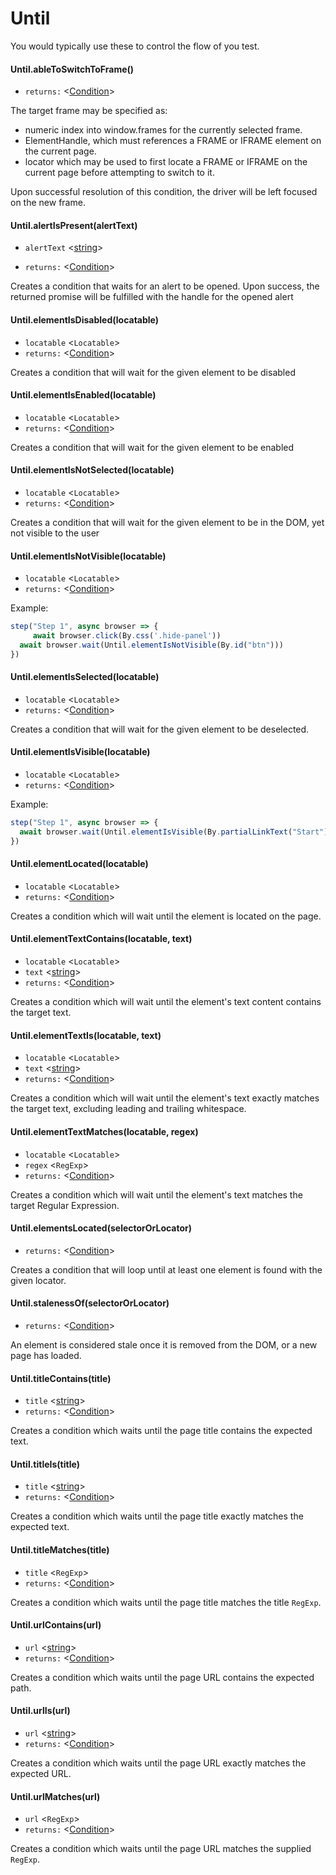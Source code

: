 # Until
You would typically use these to control the flow of you test.

#### Until.ableToSwitchToFrame()
* `returns:` <[Condition]> 

The target frame may be specified as:
- numeric index into window.frames for the currently selected frame.
- ElementHandle, which must references a FRAME or IFRAME element on the current page.
- locator which may be used to first locate a FRAME or IFRAME on the current page before attempting to switch to it.

Upon successful resolution of this condition, the driver will be left focused on the new frame.


#### Until.alertIsPresent(alertText)
* `alertText` <[string]> 

* `returns:` <[Condition]> 

Creates a condition that waits for an alert to be opened. Upon success, the returned promise will be fulfilled with the handle for the opened alert

#### Until.elementIsDisabled(locatable)
* `locatable` <`Locatable`> 
* `returns:` <[Condition]> 

Creates a condition that will wait for the given element to be disabled

#### Until.elementIsEnabled(locatable)
* `locatable` <`Locatable`> 
* `returns:` <[Condition]> 

Creates a condition that will wait for the given element to be enabled

#### Until.elementIsNotSelected(locatable)
* `locatable` <`Locatable`> 
* `returns:` <[Condition]> 

Creates a condition that will wait for the given element to be in the DOM, yet not visible to the user

#### Until.elementIsNotVisible(locatable)
* `locatable` <`Locatable`> 
* `returns:` <[Condition]> 

Example:
```typescript
step("Step 1", async browser => {
	 await browser.click(By.css('.hide-panel'))
  await browser.wait(Until.elementIsNotVisible(By.id("btn")))
})
```


#### Until.elementIsSelected(locatable)
* `locatable` <`Locatable`> 
* `returns:` <[Condition]> 

Creates a condition that will wait for the given element to be deselected.

#### Until.elementIsVisible(locatable)
* `locatable` <`Locatable`> 
* `returns:` <[Condition]> 

Example:
```typescript
step("Step 1", async browser => {
  await browser.wait(Until.elementIsVisible(By.partialLinkText("Start")))
})
```


#### Until.elementLocated(locatable)
* `locatable` <`Locatable`> 
* `returns:` <[Condition]> 

Creates a condition which will wait until the element is located on the page.

#### Until.elementTextContains(locatable, text)
* `locatable` <`Locatable`> 
* `text` <[string]> 
* `returns:` <[Condition]> 

Creates a condition which will wait until the element's text content contains the target text.

#### Until.elementTextIs(locatable, text)
* `locatable` <`Locatable`> 
* `text` <[string]> 
* `returns:` <[Condition]> 

Creates a condition which will wait until the element's text exactly matches the target text, excluding leading and trailing whitespace.

#### Until.elementTextMatches(locatable, regex)
* `locatable` <`Locatable`> 
* `regex` <`RegExp`> 
* `returns:` <[Condition]> 

Creates a condition which will wait until the element's text matches the target Regular Expression.

#### Until.elementsLocated(selectorOrLocator)
* `returns:` <[Condition]> 

Creates a condition that will loop until at least one element is found with the given locator.

#### Until.stalenessOf(selectorOrLocator)
* `returns:` <[Condition]> 

An element is considered stale once it is removed from the DOM, or a new page has loaded.


#### Until.titleContains(title)
* `title` <[string]> 
* `returns:` <[Condition]> 

Creates a condition which waits until the page title contains the expected text.

#### Until.titleIs(title)
* `title` <[string]> 
* `returns:` <[Condition]> 

Creates a condition which waits until the page title exactly matches the expected text.

#### Until.titleMatches(title)
* `title` <`RegExp`> 
* `returns:` <[Condition]> 

Creates a condition which waits until the page title matches the title `RegExp`.

#### Until.urlContains(url)
* `url` <[string]> 
* `returns:` <[Condition]> 

Creates a condition which waits until the page URL contains the expected path.

#### Until.urlIs(url)
* `url` <[string]> 
* `returns:` <[Condition]> 

Creates a condition which waits until the page URL exactly matches the expected URL.

#### Until.urlMatches(url)
* `url` <`RegExp`> 
* `returns:` <[Condition]> 

Creates a condition which waits until the page URL matches the supplied `RegExp`.


[Browser]: classes/Browser.md
[Promise]: https://developer.mozilla.org/en-US/docs/Web/JavaScript/Reference/Global_Objects/Promise
[Device]: Enumerations.md/#device
[string]: https://developer.mozilla.org/en-US/docs/Web/JavaScript/Data_structures#String_type
[By]: classes/By.md
[Condition]: classes/Condition.md
[ElementHandle]: classes/ElementHandle.md
[Locator]: classes/Locator.md
[TargetLocator]: classes/TargetLocator.md
[Until]: classes/Until.md